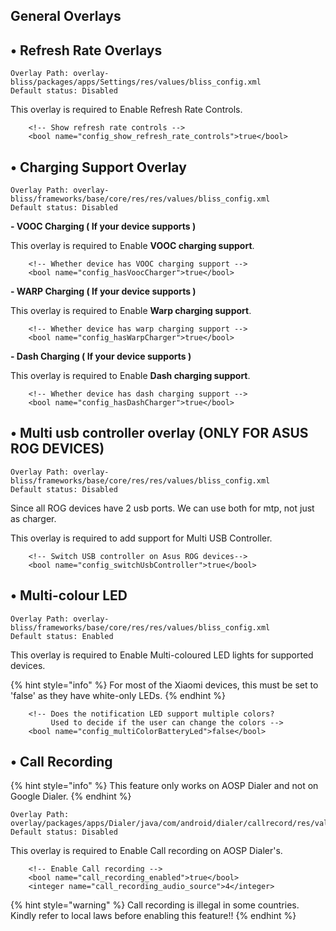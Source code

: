 ## General Overlays

• Refresh Rate Overlays
----------------

```
Overlay Path: overlay-bliss/packages/apps/Settings/res/values/bliss_config.xml
Default status: Disabled
```

This overlay is required to Enable Refresh Rate Controls.

```
    <!-- Show refresh rate controls -->
    <bool name="config_show_refresh_rate_controls">true</bool>
```		

• Charging Support Overlay
------------------------

```
Overlay Path: overlay-bliss/frameworks/base/core/res/res/values/bliss_config.xml
Default status: Disabled
```

**- VOOC Charging ( If your device supports )**

This overlay is required to Enable **VOOC charging support**.

```
    <!-- Whether device has VOOC charging support -->
    <bool name="config_hasVoocCharger">true</bool>
```

**- WARP Charging ( If your device supports )**

This overlay is required to Enable **Warp charging support**.

```
    <!-- Whether device has warp charging support -->
    <bool name="config_hasWarpCharger">true</bool>
```

**- Dash Charging ( If your device supports )**

This overlay is required to Enable **Dash charging support**.

```
    <!-- Whether device has dash charging support -->
    <bool name="config_hasDashCharger">true</bool>
```

• Multi usb controller overlay (ONLY FOR ASUS ROG DEVICES)
----------------

```
Overlay Path: overlay-bliss/frameworks/base/core/res/res/values/bliss_config.xml
Default status: Disabled
```

Since all ROG devices have 2 usb ports. We can use both for mtp, not just as charger.

This overlay is required to add support for Multi USB Controller.

```
    <!-- Switch USB controller on Asus ROG devices-->
    <bool name="config_switchUsbController">true</bool>
```

• Multi-colour LED
----------------

```
Overlay Path: overlay-bliss/frameworks/base/core/res/res/values/bliss_config.xml
Default status: Enabled
```

This overlay is required to Enable Multi-coloured LED lights for supported devices.

{% hint style="info" %}
 For most of the Xiaomi devices, this must be set to 'false' as they have white-only LEDs.
{% endhint %}

```
    <!-- Does the notification LED support multiple colors?
         Used to decide if the user can change the colors -->
    <bool name="config_multiColorBatteryLed">false</bool>
```

• Call Recording
----------------
{% hint style="info" %}
This feature only works on AOSP Dialer and not on Google Dialer.
{% endhint %}

```
Overlay Path: overlay/packages/apps/Dialer/java/com/android/dialer/callrecord/res/values/config.xml
Default status: Disabled
```

This overlay is required to Enable Call recording on AOSP Dialer's.

```
	<!-- Enable Call recording -->
	<bool name="call_recording_enabled">true</bool>
	<integer name="call_recording_audio_source">4</integer>
```

{% hint style="warning" %}
Call recording is illegal in some countries. Kindly refer to local laws before enabling this feature!!
{% endhint %}